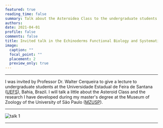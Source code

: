 ```yaml
---
featured: true
reading_time: false
summary: Talk about the Asteroidea Class to the undergraduate students at the Universidade Estadual de Feira de Santana (UEFS)
authors:
date: 2021-04-01
profile: false
comments: false
title: Invited talk in the Echinoderms Functional Biology and Systematics course 
image:
  caption: ""
  focal_point: ""
  placement: 2
  preview_only: true
---
```


---

I was invited by Professor Dr. Walter Cerqueira to give a lecture to undergraduate students at the Universidade Estadual de Feira de Santana ([UEFS](http://www.uefs.br/)), Bahia, Brazil. I will talk a little about the Asteroid Class and the research I have developed during my master's degree at the Museum of Zoology 
of the University of São Paulo ([MZUSP](http://mz.usp.br/pt/pagina-inicial/)).  

---
![talk 1](https://raw.githubusercontent.com/rosanafcunha/rosanafcunha/master/static/media/talk-1.png "talk 1")

---

